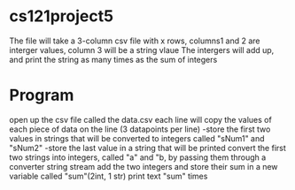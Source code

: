 # cs121project5

The file will take a 3-column csv file with x rows, columns1 and 2 are interger values, column 3 will be a string vlaue
The intergers will add up, and print the string as many times as the sum of integers 

# Program 
open up the csv file called the data.csv 
each line will copy the values of each piece of data on the line (3 datapoints per line)
-store the first two values in strings that will be converted to integers called "sNum1" and "sNum2"
-store the last value in a string that will be printed 
convert the first two strings into integers, called "a" and "b, by passing them through a converter string stream
add the two integers and store their sum in a new variable called "sum"(2int, 1 str)
print text "sum" times

